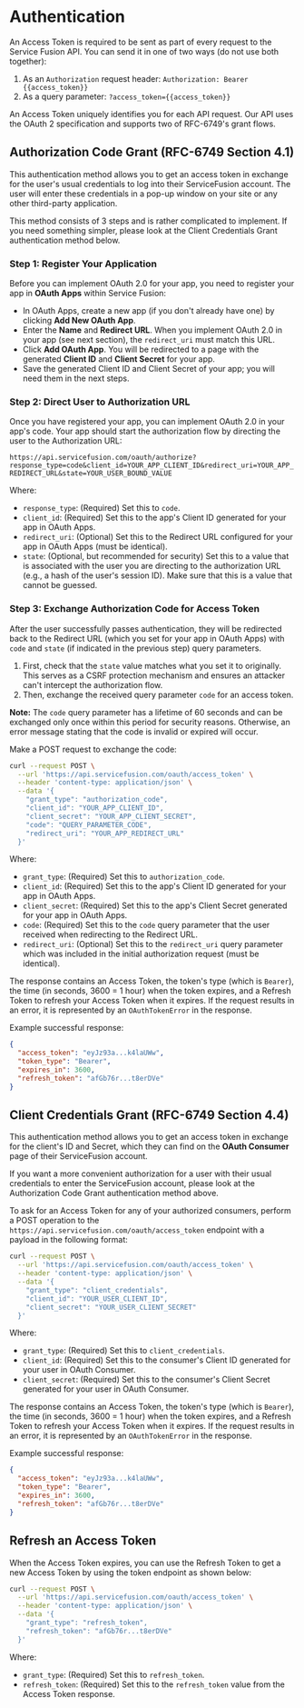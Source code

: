 # Authentication

An Access Token is required to be sent as part of every request to the Service Fusion API. You can send it in one of two ways (do not use both together):

1.  As an `Authorization` request header: `Authorization: Bearer {{access_token}}`
2.  As a query parameter: `?access_token={{access_token}}`

An Access Token uniquely identifies you for each API request. Our API uses the OAuth 2 specification and supports two of RFC-6749's grant flows.

## Authorization Code Grant (RFC-6749 Section 4.1)

This authentication method allows you to get an access token in exchange for the user's usual credentials to log into their ServiceFusion account. The user will enter these credentials in a pop-up window on your site or any other third-party application.

This method consists of 3 steps and is rather complicated to implement. If you need something simpler, please look at the Client Credentials Grant authentication method below.

### Step 1: Register Your Application

Before you can implement OAuth 2.0 for your app, you need to register your app in **OAuth Apps** within Service Fusion:

*   In OAuth Apps, create a new app (if you don't already have one) by clicking **Add New OAuth App**.
*   Enter the **Name** and **Redirect URL**. When you implement OAuth 2.0 in your app (see next section), the `redirect_uri` must match this URL.
*   Click **Add OAuth App**. You will be redirected to a page with the generated **Client ID** and **Client Secret** for your app.
*   Save the generated Client ID and Client Secret of your app; you will need them in the next steps.

### Step 2: Direct User to Authorization URL

Once you have registered your app, you can implement OAuth 2.0 in your app's code. Your app should start the authorization flow by directing the user to the Authorization URL:

`https://api.servicefusion.com/oauth/authorize?response_type=code&client_id=YOUR_APP_CLIENT_ID&redirect_uri=YOUR_APP_REDIRECT_URL&state=YOUR_USER_BOUND_VALUE`

Where:

*   `response_type`: (Required) Set this to `code`.
*   `client_id`: (Required) Set this to the app's Client ID generated for your app in OAuth Apps.
*   `redirect_uri`: (Optional) Set this to the Redirect URL configured for your app in OAuth Apps (must be identical).
*   `state`: (Optional, but recommended for security) Set this to a value that is associated with the user you are directing to the authorization URL (e.g., a hash of the user's session ID). Make sure that this is a value that cannot be guessed.

### Step 3: Exchange Authorization Code for Access Token

After the user successfully passes authentication, they will be redirected back to the Redirect URL (which you set for your app in OAuth Apps) with `code` and `state` (if indicated in the previous step) query parameters.

1.  First, check that the `state` value matches what you set it to originally. This serves as a CSRF protection mechanism and ensures an attacker can't intercept the authorization flow.
2.  Then, exchange the received query parameter `code` for an access token.

**Note:** The `code` query parameter has a lifetime of 60 seconds and can be exchanged only once within this period for security reasons. Otherwise, an error message stating that the code is invalid or expired will occur.

Make a POST request to exchange the code:

```bash
curl --request POST \
  --url 'https://api.servicefusion.com/oauth/access_token' \
  --header 'content-type: application/json' \
  --data '{
    "grant_type": "authorization_code",
    "client_id": "YOUR_APP_CLIENT_ID",
    "client_secret": "YOUR_APP_CLIENT_SECRET",
    "code": "QUERY_PARAMETER_CODE",
    "redirect_uri": "YOUR_APP_REDIRECT_URL"
  }'
```

Where:

*   `grant_type`: (Required) Set this to `authorization_code`.
*   `client_id`: (Required) Set this to the app's Client ID generated for your app in OAuth Apps.
*   `client_secret`: (Required) Set this to the app's Client Secret generated for your app in OAuth Apps.
*   `code`: (Required) Set this to the `code` query parameter that the user received when redirecting to the Redirect URL.
*   `redirect_uri`: (Optional) Set this to the `redirect_uri` query parameter which was included in the initial authorization request (must be identical).

The response contains an Access Token, the token's type (which is `Bearer`), the time (in seconds, 3600 = 1 hour) when the token expires, and a Refresh Token to refresh your Access Token when it expires. If the request results in an error, it is represented by an `OAuthTokenError` in the response.

Example successful response:
```json
{
  "access_token": "eyJz93a...k4laUWw",
  "token_type": "Bearer",
  "expires_in": 3600,
  "refresh_token": "afGb76r...t8erDVe"
}
```

## Client Credentials Grant (RFC-6749 Section 4.4)

This authentication method allows you to get an access token in exchange for the client's ID and Secret, which they can find on the **OAuth Consumer** page of their ServiceFusion account.

If you want a more convenient authorization for a user with their usual credentials to enter the ServiceFusion account, please look at the Authorization Code Grant authentication method above.

To ask for an Access Token for any of your authorized consumers, perform a POST operation to the `https://api.servicefusion.com/oauth/access_token` endpoint with a payload in the following format:

```bash
curl --request POST \
  --url 'https://api.servicefusion.com/oauth/access_token' \
  --header 'content-type: application/json' \
  --data '{
    "grant_type": "client_credentials",
    "client_id": "YOUR_USER_CLIENT_ID",
    "client_secret": "YOUR_USER_CLIENT_SECRET"
  }'
```

Where:

*   `grant_type`: (Required) Set this to `client_credentials`.
*   `client_id`: (Required) Set this to the consumer's Client ID generated for your user in OAuth Consumer.
*   `client_secret`: (Required) Set this to the consumer's Client Secret generated for your user in OAuth Consumer.

The response contains an Access Token, the token's type (which is `Bearer`), the time (in seconds, 3600 = 1 hour) when the token expires, and a Refresh Token to refresh your Access Token when it expires. If the request results in an error, it is represented by an `OAuthTokenError` in the response.

Example successful response:
```json
{
  "access_token": "eyJz93a...k4laUWw",
  "token_type": "Bearer",
  "expires_in": 3600,
  "refresh_token": "afGb76r...t8erDVe"
}
```

## Refresh an Access Token

When the Access Token expires, you can use the Refresh Token to get a new Access Token by using the token endpoint as shown below:

```bash
curl --request POST \
  --url 'https://api.servicefusion.com/oauth/access_token' \
  --header 'content-type: application/json' \
  --data '{
    "grant_type": "refresh_token",
    "refresh_token": "afGb76r...t8erDVe"
  }'
```

Where:

*   `grant_type`: (Required) Set this to `refresh_token`.
*   `refresh_token`: (Required) Set this to the `refresh_token` value from the Access Token response.